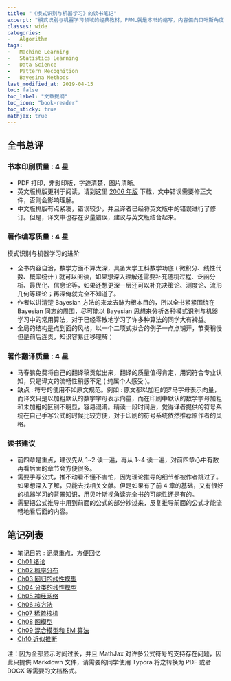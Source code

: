 ```yaml
---
title: "《模式识别与机器学习》的读书笔记"
excerpt: "模式识别与机器学习领域的经典教材，PRML就是本书的缩写，内容偏向贝叶斯角度看机器学习，以及如何贝叶斯实现机器学习中的问题。"
classes: wide
categories:
-   Algorithm
tags:
-   Machine Learning
-   Statistics Learning
-   Data Science
-   Pattern Recognition
-   Bayesina Methods
last_modified_at: 2019-04-15
toc: false
toc_label: "文章提纲"
toc_icon: "book-reader"
toc_sticky: true
mathjax: true
---
```


## 全书总评

### 书本印刷质量 : 4 星

-   PDF 打印，非影印版，字迹清楚，图片清晰。
-   英文版排版更利于阅读，请到这里 [2006 年版](https://www.microsoft.com/en-us/research/people/cmbishop/) 下载，文中错误需要修正文件，否则会影响理解。
-   中文版排版有点紧凑，错误较少，并且译者已经将英文版中的错误进行了修订。但是，译文中也存在少量错误，建议与英文版结合起来。

### 著作编写质量 : 4 星

模式识别与机器学习的进阶

-   全书内容自洽，数学方面不算太深，具备大学工科数学功底 ( 微积分、线性代数、概率统计 ) 就可以阅读，如果想深入理解还需要补充随机过程、泛函分析、最优化、信息论等，如果还想更深一层还可以补充决策论、测度论、流形几何等理论；再深俺就完全不知道了。
-   作者以讲清楚 Bayesian 方法的来龙去脉为根本目的，所以全书紧紧围绕在 Bayesian 同志的周围，尽可能以 Bayesian 思想来分析各种模式识别与机器学习中的常用算法，对于已经零散地学习了许多种算法的同学大有裨益。
-   全局的结构是点到面的风格，以一个二项式拟合的例子一点点铺开，节奏稍慢但是前后连贯，知识容易迁移理解；

### 著作翻译质量 : 4 星

-   马春鹏免费将自己的翻译稿贡献出来，翻译的质量值得肯定，用词符合专业认知，只是译文的流畅性稍感不足 ( 纯属个人感受 )。
-   缺点 : 符号的使用不如原文规范。例如 : 原文都以加粗的罗马字母表示向量，而译文只是以加粗默认的数字字母表示向量，而在印刷中默认的数学字母加粗和未加粗的区别不明显，容易混淆。精读一段时间后，觉得译者提供的符号系统在自己手写公式的时候比较方便，对于印刷的符号系统依然推荐原作者的风格。

### 读书建议

-   前四章是重点，建议先从 1~2 读一遍，再从 1~4 读一遍，对前四章心中有数再看后面的章节会方便很多。
-   需要手写公式，推不动看不懂不害怕，因为理论推导的细节都被作者跳过了。如果想深入了解，只能去找相关文献。但是如果有了前 4 章的基础，又有很好的机器学习的背景知识，用贝叶斯视角读完全书的可能性还是有的。
-   需要把公式推导中用到前面的公式的部分抄过来，反复推导前面的公式才能流畅地看后面的内容。

## 笔记列表

-   笔记目的 : 记录重点，方便回忆
-   [Ch01 绪论](https://github.com/zhuyuanxiang/StudyNotes-CN/blob/master/PRML/C_01.md)
-   [Ch02 概率分布](https://github.com/zhuyuanxiang/StudyNotes-CN/blob/master/PRML/C_02.md)
-   [Ch03 回归的线性模型](https://github.com/zhuyuanxiang/StudyNotes-CN/blob/master/PRML/C_03.md)
-   [Ch04 分类的线性模型](https://github.com/zhuyuanxiang/StudyNotes-CN/blob/master/PRML/C_04.md)
-   [Ch05 神经网络](https://github.com/zhuyuanxiang/StudyNotes-CN/blob/master/PRML/C_05.md)
-   [Ch06 核方法](https://github.com/zhuyuanxiang/StudyNotes-CN/blob/master/PRML/C_06.md)
-   [Ch07 稀疏核机](https://github.com/zhuyuanxiang/StudyNotes-CN/blob/master/PRML/C_07.md)
-   [Ch08 图模型](https://github.com/zhuyuanxiang/StudyNotes-CN/blob/master/PRML/C_08.md)
-   [Ch09 混合模型和 EM 算法](https://github.com/zhuyuanxiang/StudyNotes-CN/blob/master/PRML/C_09.md)
-   [Ch10 近似推断](https://github.com/zhuyuanxiang/StudyNotes-CN/blob/master/PRML/C_10.md)

注：因为全部显示时间过长，并且 MathJax 对许多公式符号的支持存在问题，因此只提供 Markdown 文件，请需要的同学使用 Typora 将之转换为 PDF 或者 DOCX 等需要的文档格式。
